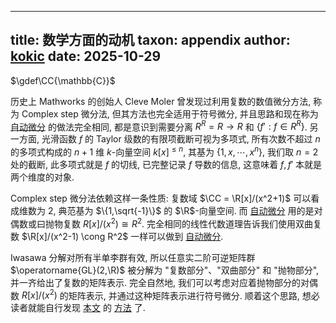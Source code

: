 
---
title: 数学方面的动机
taxon: appendix
author: [kokic](https://kokic.github.io)
date: 2025-10-29
---

$\gdef\CC{\mathbb{C}}$

历史上 Mathworks 的创始人 Cleve Moler 曾发现过利用复数的数值微分方法, 称为 Complex step 微分法, 但其方法也完全适用于符号微分, 并且思路和现在称为 [自动微分][ad-haskell] 的做法完全相同, 都是意识到需要分离 $R^R = R \to R$ 和 $\{f' : f \in R^R \}$. 另一方面, 光滑函数 $f$ 的 Taylor 级数的有限项截断可视为多项式, 所有次数不超过 $n$ 的多项式构成的 $n+1$ 维 $k$-向量空间 $k[x]^{\le n}$, 其基为 $\{1,x,\cdots,x^n\}$, 我们取 $n=2$ 处的截断, 此多项式就是 $f$ 的切线, 已完整记录 $f$ 导数的信息, 这意味着 $f,f'$ 本就是两个维度的对象. 

Complex step 微分法依赖这样一条性质: 复数域 $\CC = \R[x]/(x^2+1)$ 可以看成维数为 $2$, 典范基为 $\{1,\sqrt{-1}\}$ 的 $\R$-向量空间. 而 [自动微分][ad-haskell] 用的是对偶数或曰抛物复数 $R[x]/(x^2) \cong R^2$. 完全相同的线性代数道理告诉我们使用双曲复数 $\R[x]/(x^2-1) \cong R^2$ 一样可以做到 [自动微分][ad-haskell]. 

Iwasawa 分解对所有半单李群有效, 所以任意实二阶可逆矩阵群 $\operatorname{GL}(2,\R)$ 被分解为 "复数部分"、"双曲部分" 和 "抛物部分", 并一齐给出了复数的矩阵表示. 完全自然地, 我们可以考虑对应着抛物部分的对偶数 $R[x]/(x^2)$ 的矩阵表示, 并通过这种矩阵表示进行符号微分. 顺着这个思路, 想必读者就能自行发现 [本文](./index.md) 的 [方法](./derive.md) 了. 

[ad-haskell]: https://www.danielbrice.net/blog/automatic-differentiation-is-trivial-in-haskell/
